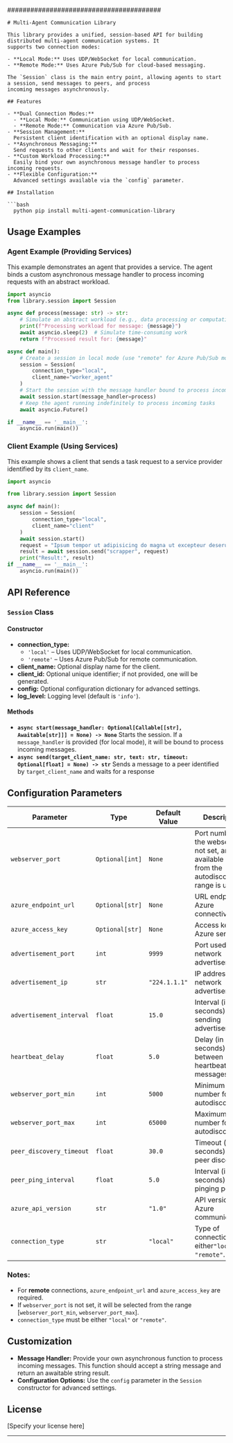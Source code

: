 ########################################

```
# Multi-Agent Communication Library

This library provides a unified, session-based API for building distributed multi-agent communication systems. It
supports two connection modes:

- **Local Mode:** Uses UDP/WebSocket for local communication.
- **Remote Mode:** Uses Azure Pub/Sub for cloud-based messaging.

The `Session` class is the main entry point, allowing agents to start a session, send messages to peers, and process
incoming messages asynchronously.

## Features

- **Dual Connection Modes:**
  - **Local Mode:** Communication using UDP/WebSocket.
  - **Remote Mode:** Communication via Azure Pub/Sub.
- **Session Management:**
  Persistent client identification with an optional display name.
- **Asynchronous Messaging:**
  Send requests to other clients and wait for their responses.
- **Custom Workload Processing:**
  Easily bind your own asynchronous message handler to process incoming requests.
- **Flexible Configuration:**
  Advanced settings available via the `config` parameter.

## Installation

```bash
  python pip install multi-agent-communication-library
```

## Usage Examples

### Agent Example (Providing Services)

This example demonstrates an agent that provides a service. The agent binds a custom asynchronous message handler to
process incoming requests with an abstract workload.

```python
import asyncio
from library.session import Session

async def process(message: str) -> str:
    # Simulate an abstract workload (e.g., data processing or computation)
    print(f"Processing workload for message: {message}")
    await asyncio.sleep(2)  # Simulate time-consuming work
    return f"Processed result for: {message}"

async def main():
    # Create a session in local mode (use "remote" for Azure Pub/Sub mode)
    session = Session(
        connection_type="local",
        client_name="worker_agent"
    )
    # Start the session with the message handler bound to process incoming requests
    await session.start(message_handler=process)
    # Keep the agent running indefinitely to process incoming tasks
    await asyncio.Future()

if __name__ == '__main__':
    asyncio.run(main())
```

### Client Example (Using Services)

This example shows a client that sends a task request to a service provider identified by its `client_name`.

```python
import asyncio

from library.session import Session

async def main():
    session = Session(
        connection_type="local",
        client_name="client"
    )
    await session.start()
    request = "Ipsum tempor ut adipisicing do magna ut excepteur deserunt non irure veniam dolore."
    result = await session.send("scrapper", request)
    print("Result:", result)
if __name__ == '__main__':
    asyncio.run(main())

```

## API Reference

### `Session` Class

#### Constructor

- **connection_type:**
  - `'local'` – Uses UDP/WebSocket for local communication.
  - `'remote'` – Uses Azure Pub/Sub for remote communication.
- **client_name:** Optional display name for the client.
- **client_id:** Optional unique identifier; if not provided, one will be generated.
- **config:** Optional configuration dictionary for advanced settings.
- **log_level:** Logging level (default is `'info'`).

#### Methods

- **`async start(message_handler: Optional[Callable[[str], Awaitable[str]]] = None) -> None`**
  Starts the session. If a `message_handler` is provided (for local mode), it will be bound to process incoming
  messages.
- **`async send(target_client_name: str, text: str, timeout: Optional[float] = None) -> str`**
  Sends a message to a peer identified by `target_client_name` and waits for a response

## Configuration Parameters


| Parameter                | Type            | Default Value | Description                                                                                        | Required In       |
| ------------------------ | --------------- | ------------- | -------------------------------------------------------------------------------------------------- | ----------------- |
| `webserver_port`         | `Optional[int]` | `None`        | Port number for the webserver. If not set, an available port from the autodiscovery range is used. | `local`           |
| `azure_endpoint_url`     | `Optional[str]` | `None`        | URL endpoint for Azure connectivity.                                                               | `remote`          |
| `azure_access_key`       | `Optional[str]` | `None`        | Access key for Azure services.                                                                     | `remote`          |
| `advertisement_port`     | `int`           | `9999`        | Port used for network advertisement.                                                               | `local`           |
| `advertisement_ip`       | `str`           | `"224.1.1.1"` | IP address for network advertisement.                                                              | `local`           |
| `advertisement_interval` | `float`         | `15.0`        | Interval (in seconds) for sending advertisements.                                                  | `local`, `remote` |
| `heartbeat_delay`        | `float`         | `5.0`         | Delay (in seconds) between heartbeat messages.                                                     | `local`, `remote` |
| `webserver_port_min`     | `int`           | `5000`        | Minimum port number for autodiscovery.                                                             | `local`           |
| `webserver_port_max`     | `int`           | `65000`       | Maximum port number for autodiscovery.                                                             | `local`           |
| `peer_discovery_timeout` | `float`         | `30.0`        | Timeout (in seconds) for peer discovery.                                                           | `local`, `remote` |
| `peer_ping_interval`     | `float`         | `5.0`         | Interval (in seconds) for pinging peers.                                                           | `local`, `remote` |
| `azure_api_version`      | `str`           | `"1.0"`       | API version for Azure communications.                                                              | `remote`          |
| `connection_type`        | `str`           | `"local"`     | Type of connection, either`"local"` or `"remote"`.                                                 | `local`, `remote` |

### Notes:

- For **remote** connections, `azure_endpoint_url` and `azure_access_key` are required.
- If `webserver_port` is not set, it will be selected from the range [`webserver_port_min`, `webserver_port_max`].
- `connection_type` must be either `"local"` or `"remote"`.

## Customization

- **Message Handler:**
  Provide your own asynchronous function to process incoming messages. This function should accept a string message and
  return an awaitable string result.
- **Configuration Options:**
  Use the `config` parameter in the `Session` constructor for advanced settings.

## License

[Specify your license here]

---

```

```
